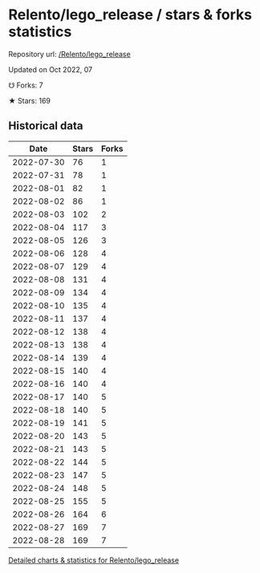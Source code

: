 # Relento/lego_release / stars & forks statistics

Repository url: [/Relento/lego_release](https://github.com/Relento/lego_release)

Updated on Oct 2022, 07

☋ Forks: 7

★ Stars: 169

## Historical data
| Date | Stars | Forks |
|------|-------|-------|
| 2022-07-30 | 76 | 1 | 
| 2022-07-31 | 78 | 1 | 
| 2022-08-01 | 82 | 1 | 
| 2022-08-02 | 86 | 1 | 
| 2022-08-03 | 102 | 2 | 
| 2022-08-04 | 117 | 3 | 
| 2022-08-05 | 126 | 3 | 
| 2022-08-06 | 128 | 4 | 
| 2022-08-07 | 129 | 4 | 
| 2022-08-08 | 131 | 4 | 
| 2022-08-09 | 134 | 4 | 
| 2022-08-10 | 135 | 4 | 
| 2022-08-11 | 137 | 4 | 
| 2022-08-12 | 138 | 4 | 
| 2022-08-13 | 138 | 4 | 
| 2022-08-14 | 139 | 4 | 
| 2022-08-15 | 140 | 4 | 
| 2022-08-16 | 140 | 4 | 
| 2022-08-17 | 140 | 5 | 
| 2022-08-18 | 140 | 5 | 
| 2022-08-19 | 141 | 5 | 
| 2022-08-20 | 143 | 5 | 
| 2022-08-21 | 143 | 5 | 
| 2022-08-22 | 144 | 5 | 
| 2022-08-23 | 147 | 5 | 
| 2022-08-24 | 148 | 5 | 
| 2022-08-25 | 155 | 5 | 
| 2022-08-26 | 164 | 6 | 
| 2022-08-27 | 169 | 7 | 
| 2022-08-28 | 169 | 7 | 


[Detailed charts & statistics for Relento/lego_release](https://reviewgithub.com/rep/Relento/lego_release)
